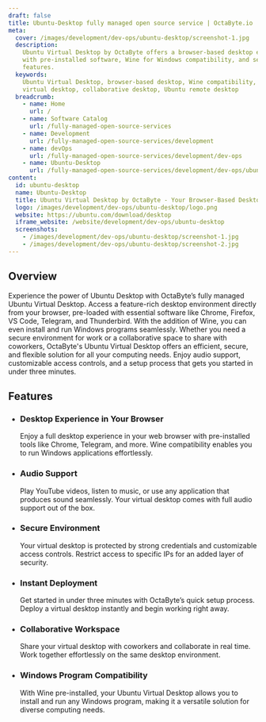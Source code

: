 ```yaml
---
draft: false
title: Ubuntu-Desktop fully managed open source service | OctaByte.io
meta:
  cover: /images/development/dev-ops/ubuntu-desktop/screenshot-1.jpg
  description:
    Ubuntu Virtual Desktop by OctaByte offers a browser-based desktop environment
    with pre-installed software, Wine for Windows compatibility, and secure, collaborative
    features.
  keywords:
    Ubuntu Virtual Desktop, browser-based desktop, Wine compatibility, secure
    virtual desktop, collaborative desktop, Ubuntu remote desktop
  breadcrumb:
    - name: Home
      url: /
    - name: Software Catalog
      url: /fully-managed-open-source-services
    - name: Development
      url: /fully-managed-open-source-services/development
    - name: devOps
      url: /fully-managed-open-source-services/development/dev-ops
    - name: Ubuntu-Desktop
      url: /fully-managed-open-source-services/development/dev-ops/ubuntu-desktop
content:
  id: ubuntu-desktop
  name: Ubuntu-Desktop
  title: Ubuntu Virtual Desktop by OctaByte - Your Browser-Based Desktop Experience
  logo: /images/development/dev-ops/ubuntu-desktop/logo.png
  website: https://ubuntu.com/download/desktop
  iframe_website: /website/development/dev-ops/ubuntu-desktop
  screenshots:
    - /images/development/dev-ops/ubuntu-desktop/screenshot-1.jpg
    - /images/development/dev-ops/ubuntu-desktop/screenshot-2.jpg
---
```


## Overview

Experience the power of Ubuntu Desktop with OctaByte’s fully managed Ubuntu Virtual Desktop. Access a feature-rich desktop environment directly from your browser, pre-loaded with essential software like Chrome, Firefox, VS Code, Telegram, and Thunderbird. With the addition of Wine, you can even install and run Windows programs seamlessly. Whether you need a secure environment for work or a collaborative space to share with coworkers, OctaByte's Ubuntu Virtual Desktop offers an efficient, secure, and flexible solution for all your computing needs. Enjoy audio support, customizable access controls, and a setup process that gets you started in under three minutes.

## Features

- ### Desktop Experience in Your Browser

  Enjoy a full desktop experience in your web browser with pre-installed tools like Chrome, Telegram, and more. Wine compatibility enables you to run Windows applications effortlessly.

- ### Audio Support

  Play YouTube videos, listen to music, or use any application that produces sound seamlessly. Your virtual desktop comes with full audio support out of the box.

- ### Secure Environment

  Your virtual desktop is protected by strong credentials and customizable access controls. Restrict access to specific IPs for an added layer of security.

- ### Instant Deployment

  Get started in under three minutes with OctaByte’s quick setup process. Deploy a virtual desktop instantly and begin working right away.

- ### Collaborative Workspace

  Share your virtual desktop with coworkers and collaborate in real time. Work together effortlessly on the same desktop environment.

- ### Windows Program Compatibility

  With Wine pre-installed, your Ubuntu Virtual Desktop allows you to install and run any Windows program, making it a versatile solution for diverse computing needs.
